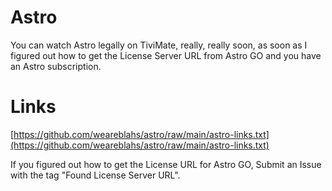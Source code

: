 # Astro
You can watch Astro legally on TiviMate, really, really soon, as soon as I figured out how to get the License Server URL from Astro GO and you have an Astro subscription.

# Links
[https://github.com/weareblahs/astro/raw/main/astro-links.txt](https://github.com/weareblahs/astro/raw/main/astro-links.txt)
  
If you figured out how to get the License URL for Astro GO, Submit an Issue with the tag "Found License Server URL".
